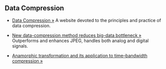 ## Data Compression 

 * [Data Compression &raquo;](http://www.data-compression.com) A website devoted to the principles and practice of data compression.

 * [New data-compression method reduces big-data bottleneck &raquo;](http://www.kurzweilai.net/new-data-compression-method-reduces-big-data-bottleneck)  
  Outperforms and enhances JPEG, handles both analog and digital signals.

 * [Anamorphic transformation and its application to time–bandwidth compression &raquo;](http://www.photonics.ucla.edu/media/publication/journal/101364ao52006735.pdf)
